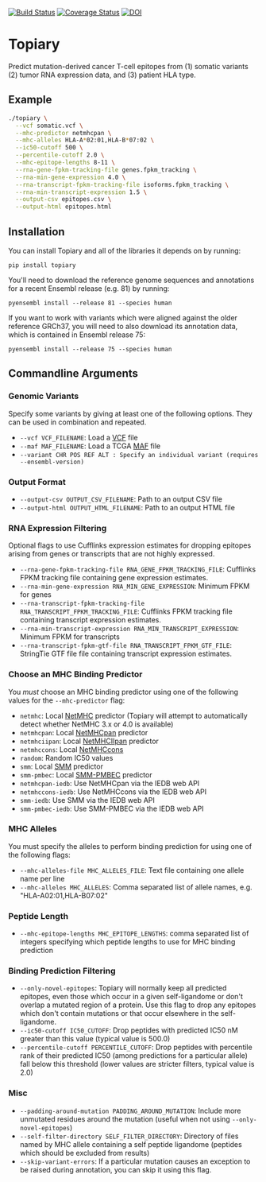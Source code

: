 [![Build Status](https://travis-ci.org/hammerlab/topiary.svg?branch=master)](https://travis-ci.org/hammerlab/topiary) [![Coverage Status](https://coveralls.io/repos/hammerlab/topiary/badge.svg?branch=master&service=github)](https://coveralls.io/github/hammerlab/topiary?branch=master) [![DOI](https://zenodo.org/badge/18834/hammerlab/topiary.svg)](https://zenodo.org/badge/latestdoi/18834/hammerlab/topiary)

# Topiary
Predict mutation-derived cancer T-cell epitopes from (1) somatic variants (2) tumor RNA expression data, and (3) patient HLA type.

## Example

```sh
./topiary \
  --vcf somatic.vcf \
  --mhc-predictor netmhcpan \
  --mhc-alleles HLA-A*02:01,HLA-B*07:02 \
  --ic50-cutoff 500 \
  --percentile-cutoff 2.0 \
  --mhc-epitope-lengths 8-11 \
  --rna-gene-fpkm-tracking-file genes.fpkm_tracking \
  --rna-min-gene-expression 4.0 \
  --rna-transcript-fpkm-tracking-file isoforms.fpkm_tracking \
  --rna-min-transcript-expression 1.5 \
  --output-csv epitopes.csv \
  --output-html epitopes.html
```

## Installation

You can install Topiary and all of the libraries it depends on by running:
```
pip install topiary
```

You'll need to download the reference genome sequences and annotations for a
recent Ensembl release (e.g. 81) by running:

```
pyensembl install --release 81 --species human
```

If you want to work with variants which were aligned against the older reference
GRCh37, you will need to also download its annotation data, which is contained
in Ensembl release 75:

```
pyensembl install --release 75 --species human
```


## Commandline Arguments

### Genomic Variants

Specify some variants by giving at least one of the following options. They can
be used in combination and repeated.

* `--vcf VCF_FILENAME`: Load a [VCF](http://www.1000genomes.org/wiki/analysis/variant%20call%20format/vcf-variant-call-format-version-41) file
* `--maf MAF_FILENAME`: Load a TCGA [MAF](https://wiki.nci.nih.gov/display/TCGA/Mutation+Annotation+Format+%28MAF%29+Specification) file
* `--variant CHR POS REF ALT : Specify an individual variant (requires --ensembl-version)`

### Output Format

* `--output-csv OUTPUT_CSV_FILENAME`: Path to an output CSV file
* `--output-html OUTPUT_HTML_FILENAME`: Path to an output HTML file

### RNA Expression Filtering

Optional flags to use Cufflinks expression estimates for dropping epitopes
arising from genes or transcripts that are not highly expressed.

* `--rna-gene-fpkm-tracking-file RNA_GENE_FPKM_TRACKING_FILE`: Cufflinks FPKM tracking file
containing gene expression estimates.
* `--rna-min-gene-expression RNA_MIN_GENE_EXPRESSION`: Minimum FPKM for genes
* `--rna-transcript-fpkm-tracking-file RNA_TRANSCRIPT_FPKM_TRACKING_FILE`: Cufflinks FPKM tracking
file containing transcript expression estimates.
* `--rna-min-transcript-expression RNA_MIN_TRANSCRIPT_EXPRESSION`: Minimum FPKM
for transcripts
* `--rna-transcript-fpkm-gtf-file RNA_TRANSCRIPT_FPKM_GTF_FILE`: StringTie GTF file
file containing transcript expression estimates.

### Choose an MHC Binding Predictor

You *must* choose an MHC binding predictor using one of the following values
for the `--mhc-predictor` flag:

* `netmhc`: Local [NetMHC](http://www.cbs.dtu.dk/cgi-bin/nph-sw_request?netMHC) predictor (Topiary will attempt to automatically detect whether NetMHC 3.x or 4.0 is available)
* `netmhcpan`: Local [NetMHCpan](http://www.cbs.dtu.dk/cgi-bin/nph-sw_request?netMHCpan) predictor
* `netmhciipan`: Local [NetMHCIIpan](http://www.cbs.dtu.dk/cgi-bin/nph-sw_request?netMHCIIpan) predictor
* `netmhccons`: Local [NetMHCcons](http://www.cbs.dtu.dk/cgi-bin/nph-sw_request?netMHCcons)
* `random`: Random IC50 values
* `smm`: Local [SMM](http://www.mhc-pathway.net/smm) predictor
* `smm-pmbec`: Local [SMM-PMBEC](http://www.mhc-pathway.net/smmpmbec) predictor
* `netmhcpan-iedb`: Use NetMHCpan via the IEDB web API
* `netmhccons-iedb`: Use NetMHCcons via the IEDB web API
* `smm-iedb`: Use SMM via the IEDB web API
* `smm-pmbec-iedb`: Use SMM-PMBEC via the IEDB web API

### MHC Alleles
You must specify the alleles to perform binding prediction for using one of
the following flags:

* `--mhc-alleles-file MHC_ALLELES_FILE`: Text file containing one allele name per
line
* `--mhc-alleles MHC_ALLELES`: Comma separated list of allele names,
e.g. "HLA-A02:01,HLA-B07:02"

### Peptide Length

* `--mhc-epitope-lengths MHC_EPITOPE_LENGTHS`: comma separated list of integers
specifying which peptide lengths to use for MHC binding prediction

### Binding Prediction Filtering

* `--only-novel-epitopes`: Topiary will normally keep all predicted epitopes,
even those which occur in a given self-ligandome or don't overlap a mutated region
of a protein. Use this flag to drop any epitopes which don't contain mutations
or that occur elsewhere in the self-ligandome.
* `--ic50-cutoff IC50_CUTOFF`: Drop peptides with predicted IC50 nM greater
than this value (typical value is 500.0)
* `--percentile-cutoff PERCENTILE_CUTOFF`: Drop peptides with percentile rank
of their predicted IC50 (among predictions for a particular allele) fall below
this threshold (lower values are stricter filters, typical value is 2.0)

### Misc

* `--padding-around-mutation PADDING_AROUND_MUTATION`: Include more unmutated residues
around the mutation (useful when not using `--only-novel-epitopes`)
* `--self-filter-directory SELF_FILTER_DIRECTORY`: Directory of files named by MHC allele
containing a self peptide ligandome (peptides which should be excluded from
results)
* `--skip-variant-errors`: If a particular mutation causes an exception to be raised
during annotation, you can skip it using this flag.


